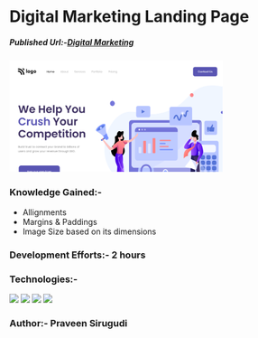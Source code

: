 # Digital Marketing Landing Page

##### Published Url:-[Digital Marketing](https://62ec9b95c776bb043c59f05b--gleaming-horse-5f934e.netlify.app/)


<img src="https://github.com/sirugudipraveen3637/DigitalMarketingHomepage_4/blob/main/thumbnail.png" height="60%" width="75%"/>


### Knowledge Gained:-

  
  - Allignments 
  - Margins & Paddings
  - Image Size based on its dimensions
  
### Development Efforts:- 2 hours
  
### Technologies:-
<span>
<img src="https://img.shields.io/badge/html5%20-%23E34F26.svg?&style=for-the-badge&logo=html5&logoColor=white"/>
<img src="https://img.shields.io/badge/css3%20-%231572B6.svg?&style=for-the-badge&logo=css3&logoColor=white"/>
<img src="https://img.shields.io/badge/git%20-%23404d59.svg?&style=for-the-badge&logo=git&logoColor=white"/>
<img src="https://img.shields.io/badge/github%20-%23121011.svg?&style=for-the-badge&logo=github&logoColor=white"/>
</span>


### Author:- <b>Praveen Sirugudi<b>


